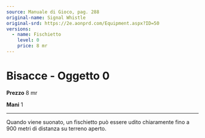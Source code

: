 ```yaml
---
source: Manuale di Gioco, pag. 288
original-name: Signal Whistle
original-srd: https://2e.aonprd.com/Equipment.aspx?ID=50
versions:
  - name: Fischietto
    level: 0
    price: 8 mr
---
```


# Bisacce - Oggetto 0

**Prezzo** 8 mr

**Mani** 1

---

Quando viene suonato, un fischietto può essere udito chiaramente fino a 900
metri di distanza su terreno aperto.
